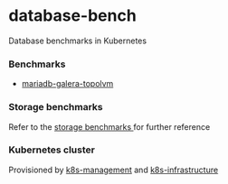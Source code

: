 # database-bench
Database benchmarks in Kubernetes

### Benchmarks

- [mariadb-galera-topolvm](./mariadb-galera-topolvm/)

### Storage benchmarks

Refer to the [storage benchmarks ](https://github.com/mmontes11/storage-bench) for further reference

### Kubernetes cluster

Provisioned by [k8s-management](https://github.com/mmontes11/k8s-management) and [k8s-infrastructure](https://github.com/mmontes11/k8s-infrastructure)